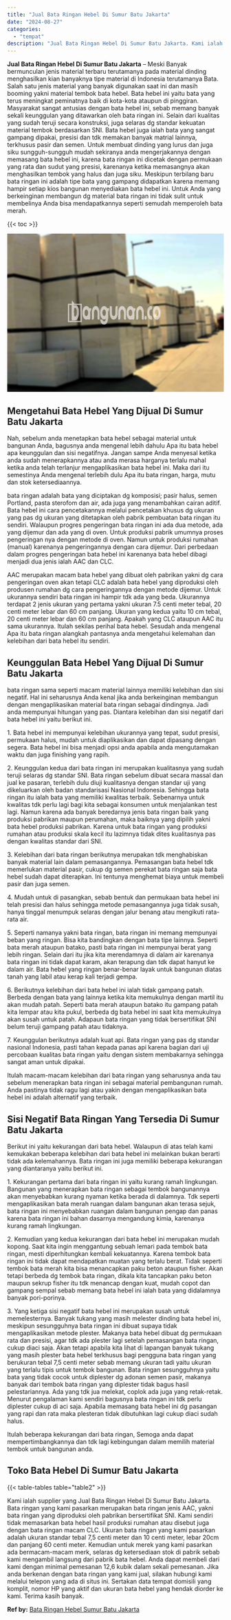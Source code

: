 ```yaml
---
title: "Jual Bata Ringan Hebel Di Sumur Batu Jakarta"
date: "2024-08-27"
categories: 
  - "tempat"
description: "Jual Bata Ringan Hebel Di Sumur Batu Jakarta. Kami ialah supplier yang Jual Bata Ringan Hebel Di Sumur Batu Jakarta. Bata ringan yang kami pasarkan merupakan..."
---
```


**Jual Bata Ringan Hebel Di Sumur Batu Jakarta** – Meski Banyak bermunculan jenis material terbaru terutamanya pada material dinding menghasilkan kian banyaknya tipe material di Indonesia terutamanya Bata. Salah satu jenis material yang banyak digunakan saat ini dan masih booming yakni material tembok bata hebel. Bata hebel ini yaitu bata yang terus meningkat peminatnya baik di kota-kota ataupun di pinggiran. Masyarakat sangat antusias dengan bata hebel ini, sebab memang banyak sekali keunggulan yang ditawarkan oleh bata ringan ini. Selain dari kualitas yang sudah teruji secara konstruksi, juga selaras dg standar kekuatan material tembok berdasarkan SNI. Bata hebel juga ialah bata yang sangat gampang dipakai, presisi dan tdk memakan banyak matrial lainnya, terkhusus pasir dan semen. Untuk membuat dinding yang lurus dan juga siku sungguh-sungguh mudah sekiranya anda mengerjakannya dengan memasang bata hebel ini, karena bata ringan ini dicetak dengan permukaan yang rata dan sudut yang presisi, karenanya ketika memasangnya akan menghasilkan tembok yang halus dan juga siku. Meskipun terbilang baru bata ringan ini adalah tipe bata yang gampang didapatkan karena memang hampir setiap kios bangunan menyediakan bata hebel ini. Untuk Anda yang berkeinginan membangun dg material bata ringan ini tidak sulit untuk membelinya Anda bisa mendapatkannya seperti semudah memperoleh bata merah.

{{< toc >}}

![Jual Bata Ringan Hebel Di Sumur Batu Jakarta](/images/jual-hebel-murah-32.png)

## Mengetahui Bata Hebel Yang Dijual Di Sumur Batu Jakarta

Nah, sebelum anda menetapkan bata hebel sebagai material untuk bangunan Anda, bagusnya anda mengenal lebih dahulu Apa itu bata hebel apa keunggulan dan sisi negatifnya. Jangan sampe Anda menyesal ketika anda sudah menerapkannya atau anda merasa harganya terlalu mahal ketika anda telah terlanjur mengaplikasikan bata hebel ini. Maka dari itu semestinya Anda mengenal terlebih dulu Apa itu bata ringan, harga, mutu dan stok ketersediaannya.

bata ringan adalah bata yang diciptakan dg komposisi; pasir halus, semen Portland, pasta sterofom dan air, ada juga yang menambahkan cairan aditif. Bata hebel ini cara pencetakannya melalui pencetakan khusus dg ukuran yang pas dg ukuran yang ditetapkan oleh pabrik pembuatan bata ringan itu sendiri. Walaupun progres pengeringan bata ringan ini ada dua metode, ada yang dijemur dan ada yang di oven. Untuk produksi pabrik umumnya proses pengeringan nya dengan metode di oven. Namun untuk produksi rumahan (manual) karenanya pengeringannya dengan cara dijemur. Dari perbedaan dalam progres pengeringan bata hebel ini karenanya bata hebel dibagi menjadi dua jenis ialah AAC dan CLC.

AAC merupakan macam bata hebel yang dibuat oleh pabrikan yakni dg cara pengeringan oven akan tetapi CLC adalah bata hebel yang diproduksi oleh produsen rumahan dg cara pengeringannya dengan metode dijemur. Untuk ukurannya sendiri bata ringan ini hampir tdk ada yang beda. Ukurannya terdapat 2 jenis ukuran yang pertama yakni ukuran 7.5 centi meter tebal, 20 centi meter lebar dan 60 cm panjang. Ukuran yang kedua yaitu 10 cm tebal, 20 centi meter lebar dan 60 cm panjang. Apakah yang CLC ataupun AAC itu sama ukurannya. Itulah sekilas perihal bata hebel. Sesudah anda mengenal Apa itu bata ringan alangkah pantasnya anda mengetahui kelemahan dan kelebihan dari bata hebel itu sendiri.

## Keunggulan Bata Hebel Yang Dijual Di Sumur Batu Jakarta

bata ringan sama seperti macam material lainnya memiliki kelebihan dan sisi negatif. Hal ini seharusnya Anda kenal jika anda berkeinginan membangun dengan mengaplikasikan material bata ringan sebagai dindingnya. Jadi anda mempunyai hitungan yang pas. Diantara kelebihan dan sisi negatif dari bata hebel ini yaitu berikut ini.

1\. Bata hebel ini mempunyai kelebihan ukurannya yang tepat, sudut presisi, permukaan halus, mudah untuk diaplikasikan dan dapat dipasang dengan segera. Bata hebel ini bisa menjadi opsi anda apabila anda mengutamakan waktu dan juga finishing yang rapih.

2\. Keunggulan kedua dari bata ringan ini merupakan kualitasnya yang sudah teruji selaras dg standar SNI. Bata ringan sebelum dibuat secara massal dan jual ke pasaran, terlebih dulu diuji kualitasnya dengan standar uji yang dikeluarkan oleh badan standarisasi Nasional Indonesia. Sehingga bata ringan itu ialah bata yang memiliki kwalitas terbaik. Sebenarnya untuk kwalitas tdk perlu lagi bagi kita sebagai konsumen untuk menjalankan test lagi. Namun karena ada banyak beredarnya jenis bata ringan baik yang produksi pabrikan maupun perumahan, maka baiknya yang dipilih yakni bata hebel produksi pabrikan. Karena untuk bata ringan yang produksi rumahan atau produksi skala kecil itu lazimnya tidak dites kualitasnya pas dengan kwalitas standar dari SNI.

3\. Kelebihan dari bata ringan berikutnya merupakan tdk menghabiskan banyak material lain dalam pemasangannya. Pemasangan bata hebel tdk memerlukan material pasir, cukup dg semen perekat bata ringan saja bata hebel sudah dapat diterapkan. Ini tentunya menghemat biaya untuk membeli pasir dan juga semen.

4\. Mudah untuk di pasangkan, sebab bentuk dan permukaan bata hebel ini telah presisi dan halus sehingga metode pemasangannya juga tidak susah, hanya tinggal menumpuk selaras dengan jalur benang atau mengikuti rata-rata air.

5\. Seperti namanya yakni bata ringan, bata ringan ini memang mempunyai beban yang ringan. Bisa kita bandingkan dengan bata tipe lainnya. Seperti bata merah ataupun batako, pasti bata ringan ini mempunyai berat yang lebih ringan. Selain dari itu jika kita merendamnya di dalam air karenanya bata ringan ini tidak dapat karam, akan terapung dan tdk dapat hanyut ke dalam air. Bata hebel yang ringan benar-benar layak untuk bangunan diatas tanah yang labil atau kerap kali terjadi gempa.

6\. Berikutnya kelebihan dari bata hebel ini ialah tidak gampang patah. Berbeda dengan bata yang lainnya ketika kita memukulnya dengan martil itu akan mudah patah. Seperti bata merah ataupun batako itu gampang patah kita lempar atau kita pukul, berbeda dg bata hebel ini saat kita memukulnya akan susah untuk patah. Adapaun bata ringan yang tidak bersertifikat SNI belum teruji gampang patah atau tidaknya.

7\. Keunggulan berikutnya adalah kuat api. Bata ringan yang pas dg standar nasional Indonesia, pasti tahan kepada panas api karena bagian dari uji percobaan kualitas bata ringan yaitu dengan sistem membakarnya sehingga sangat aman untuk dipakai.

Itulah macam-macam kelebihan dari bata ringan yang seharusnya anda tau sebelum menerapkan bata ringan ini sebagai material pembangunan rumah. Anda pastinya tidak ragu lagi atau yakin dengan mengaplikasikan bata hebel ini adalah alternatif yang terbaik.

## Sisi Negatif Bata Ringan Yang Tersedia Di Sumur Batu Jakarta

Berikut ini yaitu kekurangan dari bata hebel. Walaupun di atas telah kami kemukakan beberapa kelebihan dari bata hebel ini melainkan bukan berarti tidak ada kelemahannya. Bata ringan ini juga memiliki beberapa kekurangan yang diantaranya yaitu berikut ini.

1\. Kekurangan pertama dari bata ringan ini yaitu kurang ramah lingkungan. Bangunan yang menerapkan bata ringan sebagai tembok bangunannya akan menyebabkan kurang nyaman ketika berada di dalamnya. Tdk seperti mengaplikasikan bata merah ruangan dalam bangunan akan terasa sejuk, bata ringan ini menyebabkan ruangan dalam bangunan pengap dan panas karena bata ringan ini bahan dasarnya mengandung kimia, karenanya kurang ramah lingkungan.

2\. Kemudian yang kedua kekurangan dari bata hebel ini merupakan mudah kopong. Saat kita ingin menggantung sebuah lemari pada tembok bata ringan, mesti diperhitungkan kembali kekuatannya. Karena tembok bata ringan ini tidak dapat mendapatkan muatan yang terlalu berat. Tidak seperti tembok bata merah kita bisa menancapkan paku beton ataupun fisher. Akan tetapi berbeda dg tembok bata ringan, dikala kita tancapkan paku beton maupun sekrup fisher itu tdk menancap dengan kuat, mudah copot dan gampang sempal sebab memang bata hebel ini ialah bata yang didalamnya banyak pori-porinya.

3\. Yang ketiga sisi negatif bata hebel ini merupakan susah untuk memelesternya. Banyak tukang yang masih melester dinding bata hebel ini, meskipun sesungguhnya bata ringan ini dibuat supaya tidak mengaplikasikan metode plester. Makanya bata hebel dibuat dg permukaan rata dan presisi, agar tdk ada plester lagi setelah pemasangan bata ringan, cukup diaci saja. Akan tetapi apabila kita lihat di lapangan banyak tukang yang masih plester bata hebel terkhusus bagi pengguna bata ringan yang berukuran tebal 7,5 centi meter sebab memang ukuran tadi yaitu ukuran yang terlalu tipis untuk tembok bangunan. Bata ringan sesungguhnya yaitu bata yang tidak cocok untuk diplester dg adonan semen pasir, makanya banyak dari tembok bata ringan yang diplester tidak bagus hasil pelestariannya. Ada yang tdk jua melekat, coplok ada juga yang retak-retak. Menurut pengalaman kami sendiri bagusnya bata ringan ini tdk perlu diplester cukup di aci saja. Apabila memasang bata hebel ini dg pasangan yang rapi dan rata maka plesteran tidak dibutuhkan lagi cukup diaci sudah halus.

Itulah beberapa kekurangan dari bata ringan, Semoga anda dapat mempertimbangkannya dan tdk lagi kebingungan dalam memilih material tembok untuk bangunan anda.

## Toko Bata Hebel Di Sumur Batu Jakarta

{{< table-tables table="table2" >}}

Kami ialah supplier yang Jual Bata Ringan Hebel Di Sumur Batu Jakarta. Bata ringan yang kami pasarkan merupakan bata ringan jenis AAC, yakni bata ringan yang diproduksi oleh pabrikan bersertifikat SNI. Kami sendiri tidak memasarkan bata hebel hasil produksi rumahan atau disebut juga dengan bata ringan macam CLC. Ukuran bata ringan yang kami pasarkan adalah ukuran standar tebal 7,5 centi meter dan 10 centi meter, lebar 20cm dan panjang 60 centi meter. Kemudian untuk merek yang kami pasarkan ada bermacam-macam merk, selaras dg ketersediaan stok di pabrik sebab kami mengambil langsung dari pabrik bata hebel. Anda dapat membeli dari kami dengan minimal pemesanan 12,6 kubik dalam sekali pemesanan. Jika anda berkenan dengan bata ringan yang kami jual, silakan hubungi kami melalui telepon yang ada di situs ini. Sertakan data tempat domisili yang komplit, nomor HP yang aktif dan ukuran bata hebel yang hendak diorder ke kami. Terima kasih banyak.

**Ref by:** [Bata Ringan Hebel Sumur Batu Jakarta](https://id.wikipedia.org/wiki/Bata)
